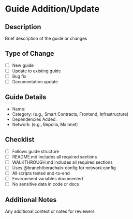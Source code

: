 # Guide Addition/Update

## Description
Brief description of the guide or changes

## Type of Change
- [ ] New guide
- [ ] Update to existing guide
- [ ] Bug fix
- [ ] Documentation update

## Guide Details
- Name: 
- Category: (e.g., Smart Contracts, Frontend, Infrastructure)
- Dependencies Added:
- Network: (e.g., Bepolia, Mainnet)

## Checklist
- [ ] Follows guide structure
- [ ] README.md includes all required sections
- [ ] WALKTHROUGH.md includes all required sections
- [ ] Uses @branch/berachain-config for network config
- [ ] All scripts tested end-to-end
- [ ] Environment variables documented
- [ ] No sensitive data in code or docs

## Additional Notes
Any additional context or notes for reviewers 